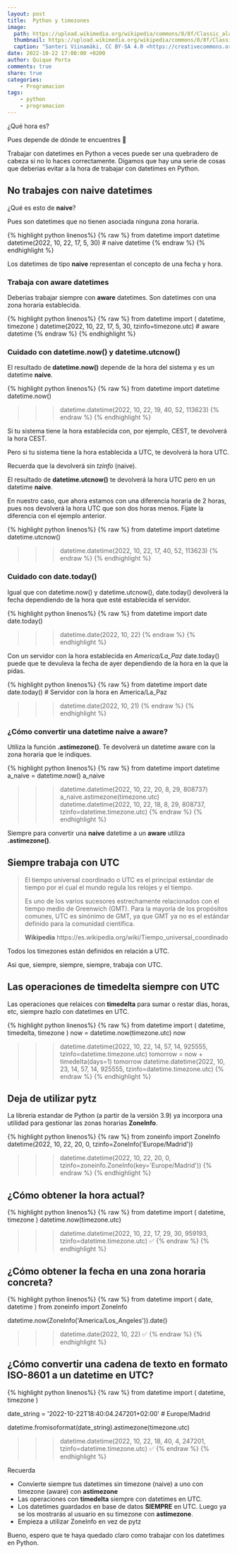 ```yaml
---
layout: post
title:  Python y timezones
image:
  path: https://upload.wikimedia.org/wikipedia/commons/8/8f/Classic_alarm_clock_20180513.jpg
  thumbnail: https://upload.wikimedia.org/wikipedia/commons/8/8f/Classic_alarm_clock_20180513.jpg
  caption: "Santeri Viinamäki, CC BY-SA 4.0 <https://creativecommons.org/licenses/by-sa/4.0>, via Wikimedia Commons"
date: 2022-10-22 17:00:00 +0200
author: Quique Porta
comments: true
share: true
categories:
    - Programacion
tags:
    - python
    - programacion
---
```


¿Qué hora es?

Pues depende de dónde te encuentres 🤪


Trabajar con datetimes en Python a veces puede ser una quebradero de cabeza si no lo haces correctamente. Digamos que hay una serie de cosas que deberias evitar a la hora de trabajar con datetimes en Python.

## No trabajes con naive datetimes

¿Qué es esto de **naive**?

Pues son datetimes que no tienen asociada ninguna zona horaria.

{% highlight python linenos%}
{% raw %}
from datetime import datetime
datetime(2022, 10, 22, 17, 5, 30)  # naive datetime
{% endraw %}
{% endhighlight %}

Los datetimes de tipo **naive** representan el concepto de una fecha y hora.

### Trabaja con aware datetimes

Deberias trabajar siempre con **aware** datetimes. Son datetimes con una zona horaria establecida.

{% highlight python linenos%}
{% raw %}
from datetime import (
    datetime,
    timezone
)
datetime(2022, 10, 22, 17, 5, 30, tzinfo=timezone.utc)  # aware datetime
{% endraw %}
{% endhighlight %}

### Cuidado con datetime.now() y datetime.utcnow()

El resultado de **datetime.now()** depende de la hora del sistema y es un datetime **naive**.

{% highlight python linenos%}
{% raw %}
from datetime import datetime
datetime.now()
>>> datetime.datetime(2022, 10, 22, 19, 40, 52, 113623)
{% endraw %}
{% endhighlight %}

Si tu sistema tiene la hora establecida con, por ejemplo, CEST, te devolverá la hora CEST.

Pero si tu sistema tiene la hora establecida a UTC, te devolverá la hora UTC.

Recuerda que la devolverá sin *tzinfo* (naive).

El resultado de **datetime.utcnow()** te devolverá la hora UTC pero en un datetime **naive**.

En nuestro caso, que ahora estamos con una diferencia horaria de 2 horas, pues nos devolverá la hora UTC que son dos horas menos. Fijate la diferencia con el ejemplo anterior.

{% highlight python linenos%}
{% raw %}
from datetime import datetime
datetime.utcnow()
>>> datetime.datetime(2022, 10, 22, 17, 40, 52, 113623)
{% endraw %}
{% endhighlight %}

### Cuidado con date.today()

Igual que con datetime.now() y datetime.utcnow(), date.today() devolverá la fecha dependiendo de la hora que esté establecida el servidor.

{% highlight python linenos%}
{% raw %}
from datetime import date
date.today()
>>> datetime.date(2022, 10, 22)
{% endraw %}
{% endhighlight %}

Con un servidor con la hora establecida en *America/La_Paz* date.today() puede que te devuleva la fecha de ayer dependiendo de la hora en la que la pidas.

{% highlight python linenos%}
{% raw %}
from datetime import date
date.today()  # Servidor con la hora en America/La_Paz
>>> datetime.date(2022, 10, 21)
{% endraw %}
{% endhighlight %}


### ¿Cómo convertir una datetime naive a aware?

Utiliza la función **.astimezone()**. Te devolverá un datetime aware con la zona horaria que le indiques.

{% highlight python linenos%}
{% raw %}
from datetime import datetime
a_naive = datetime.now()
a_naive
>>> datetime.datetime(2022, 10, 22, 20, 8, 29, 808737)
a_naive.astimezone(timezone.utc)
>>> datetime.datetime(2022, 10, 22, 18, 8, 29, 808737, tzinfo=datetime.timezone.utc)
{% endraw %}
{% endhighlight %}

Siempre para convertir una **naive** datetime a un **aware** utiliza **.astimezone()**.


## Siempre trabaja con UTC

> El tiempo universal coordinado o UTC es el principal estándar de tiempo por el cual el mundo regula los relojes y el tiempo.
>
> Es uno de los varios sucesores estrechamente relacionados con el tiempo medio de Greenwich (GMT). Para la mayoría de los propósitos comunes, UTC es sinónimo de GMT, ya que GMT ya no es el estándar definido para la comunidad científica.
>
> <footer><strong>Wikipedia</strong> https://es.wikipedia.org/wiki/Tiempo_universal_coordinado</footer>

Todos los timezones están definidos en relación a UTC.

Asi que, siempre, siempre, siempre, trabaja con UTC.


## Las operaciones de timedelta siempre con UTC

Las operaciones que relaices con **timedelta** para sumar o restar dias, horas, etc, siempre hazlo con datetimes en UTC.

{% highlight python linenos%}
{% raw %}
from datetime import (
    datetime,
    timedelta,
    timezone
)
now = datetime.now(timezone.utc)
now
>>> datetime.datetime(2022, 10, 22, 14, 57, 14, 925555, tzinfo=datetime.timezone.utc)
tomorrow = now + timedelta(days=1)
tomorrow
>>> datetime.datetime(2022, 10, 23, 14, 57, 14, 925555, tzinfo=datetime.timezone.utc)
{% endraw %}
{% endhighlight %}


## Deja de utilizar pytz

La libreria estandar de Python (a partir de la versión 3.9) ya incorpora una utilidad para gestionar las zonas horarias **ZoneInfo**.

{% highlight python linenos%}
{% raw %}
from zoneinfo import ZoneInfo
datetime(2022, 10, 22, 20, 0, tzinfo=ZoneInfo('Europe/Madrid'))
>>> datetime.datetime(2022, 10, 22, 20, 0, tzinfo=zoneinfo.ZoneInfo(key='Europe/Madrid'))
{% endraw %}
{% endhighlight %}


## ¿Cómo obtener la hora actual?

{% highlight python linenos%}
{% raw %}
from datetime import (
    datetime,
    timezone
)
datetime.now(timezone.utc)
>>> datetime.datetime(2022, 10, 22, 17, 29, 30, 959193, tzinfo=datetime.timezone.utc) ✅
{% endraw %}
{% endhighlight %}


## ¿Cómo obtener la fecha en una zona horaria concreta?

{% highlight python linenos%}
{% raw %}
from datetime import (
    date,
    datetime
)
from zoneinfo import ZoneInfo

datetime.now(ZoneInfo('America/Los_Angeles')).date()
>>> datetime.date(2022, 10, 22) ✅
{% endraw %}
{% endhighlight %}


## ¿Cómo convertir una cadena de texto en formato ISO-8601 a un datetime en UTC?

{% highlight python linenos%}
{% raw %}
from datetime import (
    datetime,
    timezone
)

date_string = '2022-10-22T18:40:04.247201+02:00'  # Europe/Madrid

datetime.fromisoformat(date_string).astimezone(timezone.utc)
>>> datetime.datetime(2022, 10, 22, 18, 40, 4, 247201, tzinfo=datetime.timezone.utc) ✅
{% endraw %}
{% endhighlight %}


Recuerda

- Convierte siempre tus datetimes sin timezone (naive) a uno con timezone (aware) con **astimezone**
- Las operaciones con **timedelta** siempre con datetimes en UTC.
- Los datetimes guardados en base de datos **SIEMPRE** en UTC. Luego ya se los mostrarás al usuario en su timezone con **astimezone**.
- Empieza a utilizar ZoneInfo en vez de pytz


Bueno, espero que te haya quedado claro como trabajar con los datetimes en Python.